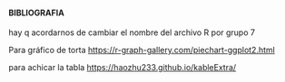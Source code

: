#### BIBLIOGRAFIA

hay q acordarnos de cambiar el nombre del archivo R por grupo 7

Para gráfico de torta
https://r-graph-gallery.com/piechart-ggplot2.html

para achicar la tabla  https://haozhu233.github.io/kableExtra/
